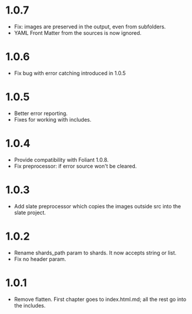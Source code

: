 # 1.0.7

- Fix: images are preserved in the output, even from subfolders.
- YAML Front Matter from the sources is now ignored.

# 1.0.6

- Fix bug with error catching introduced in 1.0.5

# 1.0.5

-   Better error reporting.
-   Fixes for working with includes.

# 1.0.4

-   Provide compatibility with Foliant 1.0.8.
-   Fix preprocessor: if error source won't be cleared.

# 1.0.3

-   Add slate preprocessor which copies the images outside src into the slate project.

# 1.0.2

-   Rename shards_path param to shards. It now accepts string or list.
-   Fix no header param.

# 1.0.1

-   Remove flatten. First chapter goes to index.html.md; all the rest go into the includes.
